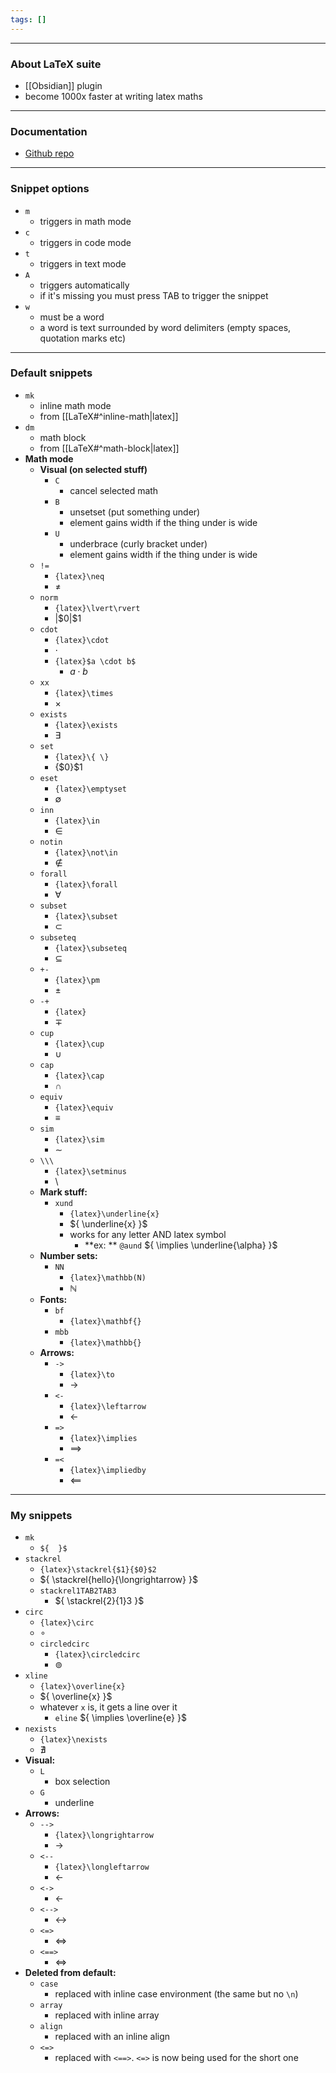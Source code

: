 ```yaml
---
tags: []
---
```

---

### About LaTeX suite

- [[Obsidian]] plugin
- become 1000x faster at writing latex maths

---

### Documentation

- [Github repo](https://github.com/artisticat1/obsidian-latex-suite)

---

### Snippet options

- `m`
	- triggers in math mode
- `c`
	- triggers in code mode
- `t`
	- triggers in text mode
- `A`
	- triggers automatically
	- if it's missing you must press TAB to trigger the snippet
- `w`
	- must be a word
	- a word is text surrounded by word delimiters (empty spaces, quotation marks etc)

---

### Default snippets

- `mk`
	- inline math mode
	- from [[LaTeX#^inline-math|latex]]
- `dm`
	- math block
	- from [[LaTeX#^math-block|latex]]
- **Math mode**
	- **Visual (on selected stuff)**
		- `C`
			- cancel selected math
		- `B`
			- unsetset (put something under)
			- element gains width if the thing under is wide
		- `U`
			- underbrace (curly bracket under)
			- element gains width if the thing under is wide
	- `!=`
		- `{latex}\neq`
		- $\neq$
	- `norm`
		- `{latex}\lvert\rvert`
		- ${ \lvert \$0 \rvert }\$1$
	- `cdot`
		- `{latex}\cdot`
		- ${ \cdot }$
		- `{latex}$a \cdot b$`
			- ${ a \cdot b }$
	- `xx`
		- `{latex}\times`
		- $\times$
	- `exists`
		- `{latex}\exists`
		- ${ \exists }$
	- `set`
		- `{latex}\{ \}`
		- $\{ \$0\}\$1$
	- `eset`
		- `{latex}\emptyset`
		- $\emptyset$
	- `inn`
		- `{latex}\in`
		- $\in$
	- `notin`
		- `{latex}\not\in`
		- $\not\in$
	- `forall`
		- `{latex}\forall`
		- $\forall$
	- `subset`
		- `{latex}\subset`
		- $\subset$
	- `subseteq`
		- `{latex}\subseteq`
		- $\subseteq$
	- `+-`
		- `{latex}\pm`
		- ${ \pm }$
	- `-+`
		- `{latex}`
		- ${ \mp }$
	- `cup`
		- `{latex}\cup`
		- $\cup$
	- `cap`
		- `{latex}\cap`
		- $\cap$
	- `equiv`
		- `{latex}\equiv`
		- $\equiv$
	- `sim`
		- `{latex}\sim`
		- $\sim$
	- `\\\`
		- `{latex}\setminus`
		- $\setminus$
	- **Mark stuff:**
		- `xund`
			- `{latex}\underline{x}`
			- ${ \underline{x} }$
			- works for any letter AND latex symbol
				- **ex: ** `@aund` ${ \implies \underline{\alpha} }$
	- **Number sets:**
		- `NN`
			- `{latex}\mathbb(N)`
			- ${ \mathbb{N} }$
	- **Fonts:**
		- `bf`
			- `{latex}\mathbf{}`
		- `mbb`
			- `{latex}\mathbb{}`
	- **Arrows:**
		- `->`
			- `{latex}\to`
			- ${ \to }$
		- `<-`
			- `{latex}\leftarrow`
			- ${ \leftarrow }$
		- `=>`
			- `{latex}\implies`
			- ${ \implies }$
		- `=<`
			- `{latex}\impliedby`
			- ${ \impliedby }$

---

### My snippets

- `mk`
	- `${  }$`
- `stackrel`
	- `{latex}\stackrel{$1}{$0}$2`
	- ${ \stackrel{hello}{\longrightarrow} }$
	- `stackrel1TAB2TAB3`
		- ${ \stackrel{2}{1}3 }$
- `circ`
	- `{latex}\circ`
	- ${ \circ }$
	- `circledcirc`
		- `{latex}\circledcirc`
		- ${ \circledcirc }$
- `xline`
	- `{latex}\overline{x}`
	- ${ \overline{x} }$
	- whatever `x` is, it gets a line over it
		- `eline` ${ \implies \overline{e} }$
- `nexists`
	- `{latex}\nexists`
	- ${ \nexists }$
- **Visual:**
	- `L`
		- box selection
	- `G`
		- underline
- **Arrows:**
	- `-->`
		- `{latex}\longrightarrow`
		- ${ \longrightarrow }$
	- `<--`
		- `{latex}\longleftarrow`
		- ${ \longleftarrow }$
	- `<->`
		- ${ \leftarrow }$
	- `<-->`
		- ${ \longleftrightarrow }$
	- `<=>`
		- ${ \Leftrightarrow }$
	- `<==>`
		- ${ \Longleftrightarrow }$
- **Deleted from default:**
	- `case`
		- replaced with inline case environment (the same but no `\n`)
	- `array`
		- replaced with inline array
	- `align`
		- replaced with an inline align
	- `<=>`
		- replaced with `<==>`. `<=>` is now being used for the short one